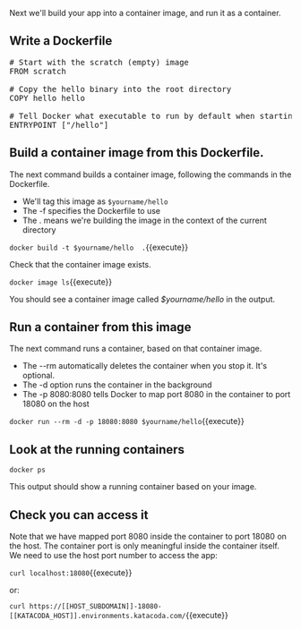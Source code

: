 Next we'll build your app into a container image, and run it as a container.

## Write a Dockerfile

<pre class="file" data-filename="Dockerfile" data-target="replace">
# Start with the scratch (empty) image
FROM scratch

# Copy the hello binary into the root directory
COPY hello hello

# Tell Docker what executable to run by default when starting this container
ENTRYPOINT ["/hello"]
</pre>

## Build a container image from this Dockerfile.

 The next command builds a container image, following the commands in the Dockerfile.

* We'll tag this image as `$yourname/hello`
* The -f specifies the Dockerfile to use
* The . means we're building the image in the context of the current directory

`docker build -t $yourname/hello  .`{{execute}}

Check that the container image exists.

`docker image ls`{{execute}}

You should see a container image called *$yourname/hello* in the output.

## Run a container from this image

The next command runs a container, based on that container image.

* The --rm automatically deletes the container when you stop it. It's optional.
* The -d option runs the container in the background
* The -p 8080:8080 tells Docker to map port 8080 in the container to port 18080 on the host

`docker run --rm -d -p 18080:8080 $yourname/hello`{{execute}}

## Look at the running containers

`docker ps`

This output should show a running container based on your image.

## Check you can access it

Note that we have mapped port 8080 inside the container to port 18080 on the host. The container port is only meaningful inside the container itself. We need to use the host port number to access the app:

`curl localhost:18080`{{execute}}

or:

`curl https://[[HOST_SUBDOMAIN]]-18080-[[KATACODA_HOST]].environments.katacoda.com/`{{execute}}

